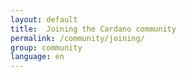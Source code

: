 ```yaml
---
layout: default
title:  Joining the Cardano community
permalink: /community/joining/
group: community
language: en
---
```

